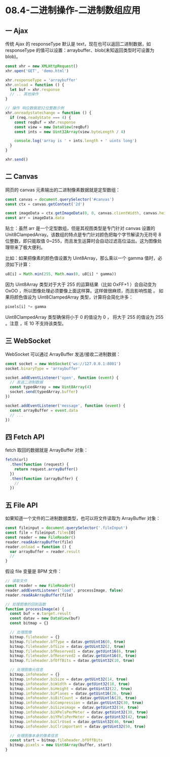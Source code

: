 # 08.4-二进制操作-二进制数组应用

## 一 Ajax

传统 Ajax 的 responseType 默认是 text，现在也可以返回二进制数据，如 responseType 的值可以设置：arraybuffer、blob(未知返回类型时可设置为 blob)。

```js
const xhr = new XMLHttpRequest()
xhr.open('GET', 'demo.html')

xhr.responseType = 'arraybuffer'
xhr.onload = function () {
  let buf = xhr.response
  // .. 其他操作
}

// 操作 响应数据是32位整数示例
xhr.onreadystatechange = function () {
  if (req.readyState === 4) {
    const reqBuf = xhr.response
    const view = new DataView(reqBuf)
    const ints = new Uint32Array(view.byteLength / 4)

    console.log('array is ' + ints.length + ' uints long')
  }
}

xhr.send()
```

## 二 Canvas

网页的 canvas 元素输出的二进制像素数据就是定型数组：

```js
const canvas = document.querySelector('#canvas')
const ctx = canvas.getContext('2d')

const imageData = ctx.getImageData(0, 0, canvas.clientWidth, canvas.height)
const arr = imageData.data
```

贴士：虽然 arr 是一个定型数组，但是其视图类型是专门针对 canvas 设置的 Unit8ClampedArray。该数组的特点是专门针对颜色把每个字节解读为无符号 8 位整数，即只能取值 0~255，而且发生运算时会自动过滤高位溢出。这为图像处理带来了极大便利。

比如：如果把像素的颜色值设置为 Uint8Array，那么乘以一个 gamma 值时，必须如下计算：

```js
u8[i] = Math.min(255, Math.max(0, u8[i] * gamma))
```

因为 Uint8Array 类型对于大于 255 的运算结果（比如 OxFF+1 ）会自动变为 OxOO ，所以图像处理必须要像上面这样算。这样做很麻烦，而且影响性能 。 如果将颜色值设为 Uint8ClampedArray 类型，计算将会简化许多：

```js
pixels[i] *= gamma
```

Uint8ClampedArray 类型确保将小于 0 的值设为 0 ， 将大于 255 的值设为 255 。注意 ，IE 10 不支持该类型。

## 三 WebSocket

WebSocket 可以通过 ArrayBuffer 发送/接收二进制数据：

```js
const socket = new WebSocket('ws://127.0.0.1:8081')
socket.binaryType = 'arraybuffer'

socket.addEventListener('open', function (event) {
  // 发送二进制数据
  const typedArray = new Uint8Array(4)
  socket.send(typedArray.buffer)
})

socket.addEventListener('message', function (event) {
  const arrayBuffer = event.data
  // ...
})
```

## 四 Fetch API

fetch 取回的数据就是 ArrayBuffer 对象：

```js
fetch(url)
  .then(function (request) {
    return request.arrayBuffer()
  })
  .then(function (arrayBuffer) {
    //
  })
```

## 五 File API

如果知道一个文件的二进制数据类型，也可以将文件读取为 ArrayBuffer 对象：

```js
const fileinput = document.querySelector('.fileInput')
const file = fileinput.files[O]
const reader = new FileReader()
reader.readAsArrayBuffer(file)
reader.onload = function () {
  var arrayBuffer = reader.result
  //
}
```

假设 file 变量是 BPM 文件：

```js
// 读取文件
const reader = new FileReader()
reader.addEventListener('load', processImage, false)
reader.readAsArrayBuffer(file)

// 处理图像的回到函数
function processImage(e) {
  const buf = e.target.result
  const datav = new DataView(buf)
  const bitmap = {}

  // 处理图像
  bitmap.fileheader = {}
  bitmap.fileheader.bfType = datav.getUint16(0, true)
  bitmap.fileheader.bfSize = datav.getUint32(2, true)
  bitmap.fileheader.bfReserved1 = datav.getUint16(6, true)
  bitmap.fileheader.bfReserved2 = datav.getUint16(8, true)
  bitmap.fileheader.bfOffBits = datav.getUint32(10, true)

  // 处理图像元信息
  bitmap.infoheader = {}
  bitmap.infoheader.biSize = datav.getUint32(14, true)
  bitmap.infoheader.biWidth = datav.getUint32(18, true)
  bitmap.infoheader.biHeight = datav.getUint32(22, true)
  bitmap.infoheader.biPlanes = datav.getUint16(26, true)
  bitmap.infoheader.biBitCount = datav.getUintl6(28, true)
  bitmap.infoheader.biCompression = datav.getUint32(30, true)
  bitmap.infoheader.biSizeimage = datav.getUint32(34, true)
  bitmap.infoheader.biXPelsPerMeter = datav.getUint32(38, true)
  bitmap.infoheader.biYPelsPerMeter = datav.getUint32(42, true)
  bitmap.infoheader.biClrUsed = datav.getUint32(46, true)
  bitmap.infoheader.biClrimportant = datav.getUint32(50, true)

  // 处理图像本身的像素信息
  const start = bitmap.fileheader.bfOffBits
  bitmap.pixels = new Uint8Array(buffer, start)
}
```

